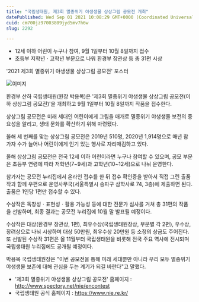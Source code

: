 ```yaml
---
title: "국립생태원, 제3회 멸종위기 야생생물 상상그림 공모전 개최"
datePublished: Wed Sep 01 2021 10:08:29 GMT+0000 (Coordinated Universal Time)
cuid: cm700jz97003809jyd5mv7h6w
slug: 2292

---
```



- 12세 이하 어린이 누구나 참여, 9월 1일부터 10월 8일까지 접수
- 초등부 저학년ㆍ고학년 부문으로 나워 환경부 장관상 등 총 31편 시상

'2021 제3회 멸종위기 야생생물 상상그림 공모전' 포스터

![이미지](https://cdn.hashnode.com/res/hashnode/image/upload/v1739250016738/26b2a936-db56-493a-8cd2-f7d715d408f7.jpeg)

환경부 산하 국립생태원(원장 박용목)은 '제3회 멸종위기 야생생물 상상그림 공모전(이하 상상그림 공모전)'을 개최하고 9월 1일부터 10월 8일까지 작품을 접수한다.

상상그림 공모전은 미래 세대인 어린이에게 그림을 매개로 멸종위기 야생생물 보전의 중요성을 알리고, 생태 문화를 확산하기 위해 마련됐다.

올해 세 번째를 맞는 상상그림 공모전은 2019년 510명, 2020년 1,914명으로 매년 참가자 수가 늘어나 어린이에게 인기 있는 행사로 자리매김하고 있다.

올해 상상그림 공모전은 전국 12세 이하 어린이라면 누구나 참여할 수 있으며, 공모 부문은 초등부 연령에 따라 저학년(7~9세)과 고학년(10~12세)으로 나눠 운영한다.

참가자는 공모전 누리집에서 온라인 접수를 한 뒤 접수 확인증을 받아서 직접 그린 출품작과 함께 우편으로 운영사무국(서울특별시 송파구 삼학사로 74, 3층)에 제출하면 된다. 출품은 1인당 1편만 접수할 수 있다.

수상작은 독창성ㆍ표현성ㆍ활용 가능성 등에 대한 전문가 심사를 거쳐 총 31편의 작품을 선발하며, 최종 결과는 공모전 누리집에 10월 말 발표될 예정이다.

수상작은 대상(환경부 장관상, 1편), 최우수상(국립생태원장상, 부문별 각 2편), 우수상, 장려상으로 나눠 시상하며 대상 50만원, 최우수상 20만원 등 소정의 상금도 주어진다. 또 선발된 수상작 31편은 올 11월부터 국립생태원을 비롯해 전국 주요 역사에 전시되며 국립생태원 누리집에도 공개될 예정이다.

박용목 국립생태원장은 "이번 공모전을 통해 미래 세대뿐만 아니라 우리 모두 멸종위기 야생생물 보존에 대해 관심을 두는 계기가 되길 바란다"고 말했다.

- '제3회 멸종위기 야생생물 상상그림 공모전' 홈페이지 : http://www.spectory.net/nie/encontest
- 국립생태원 공식 홈페이지 : https://www.nie.re.kr/